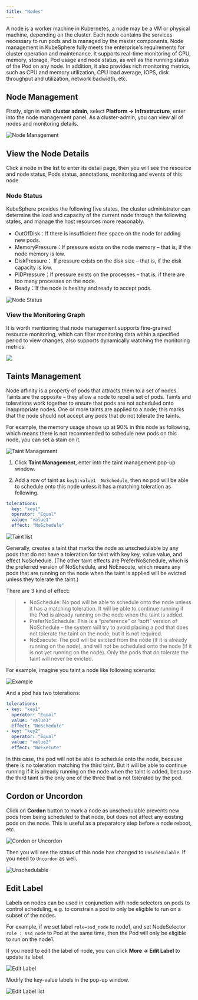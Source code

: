```yaml
---
title: "Nodes"
---
```


A node is a worker machine in Kubernetes, a node may be a VM or physical machine, depending on the cluster. Each node contains the services necessary to run pods and is managed by the master components. Node management in KubeSphere fully meets the enterprise's requirements for cluster operation and maintenance. It supports real-time monitoring of CPU, memory, storage, Pod usage and node status, as well as the running status of the Pod on any node. In addition, it also provides rich monitoring metrics, such as CPU and memory utilization, CPU load average, IOPS, disk throughput and utilization, network badwidth, etc.

## Node Management

Firstly, sign in with **cluster admin**, select **Platform → Infrastructure**, enter into the node management panel. As a cluster-admin, you can view all of nodes and monitoring details.

![Node Management](https://pek3b.qingstor.com/kubesphere-docs/png/20190402143717.png)

## View the Node Details 

Click a node in the list to enter its detail page, then you will see the resource and node status, Pods status, annotations, monitoring and events of this node.

### Node Status

KubeSphere provides the following five states, the cluster administrator can determine the load and capacity of the current node through the following states, and manage the host resources more reasonably.

- OutOfDisk：If there is insufficient free space on the node for adding new pods.
- MemoryPressure：If pressure exists on the node memory – that is, if the node memory is low.
- DiskPressure： If pressure exists on the disk size – that is, if the disk capacity is low.
- PIDPressure：If pressure exists on the processes – that is, if there are too many processes on the node.
- Ready：If the node is healthy and ready to accept pods.

![Node Status](https://pek3b.qingstor.com/kubesphere-docs/png/20190402152910.png)

### View the Monitoring Graph

It is worth mentioning that node management supports fine-grained resource monitoring, which can filter monitoring data within a specified period to view changes, also supports dynamically watching the monitoring metrics.

![](https://pek3b.qingstor.com/kubesphere-docs/png/20190402154535.png)

## Taints Management 

Node affinity is a property of pods that attracts them to a set of nodes. Taints are the opposite – they allow a node to repel a set of pods. Taints and tolerations work together to ensure that pods are not scheduled onto inappropriate nodes. One or more taints are applied to a node; this marks that the node should not accept any pods that do not tolerate the taints. 

For example, the memory usage shows up at 90% in this node as following, which means there is not recommended to schedule new pods on this node, you can set a stain on it.

![Taint Management](https://pek3b.qingstor.com/kubesphere-docs/png/20190402160238.png)

1. Click **Taint Management**, enter into the taint management pop-up window.

2. Add a row of taint as `key1:value1  NoSchedule`, then no pod will be able to schedule onto this node unless it has a matching toleration as following.

```yaml
tolerations:
  key: "key1"
  operator: "Equal"
  value: "value1"
  effect: "NoSchedule"
```

![Taint list](https://pek3b.qingstor.com/kubesphere-docs/png/20190402180226.png)

Generally, creates a taint that marks the node as unschedulable by any pods that do not have a toleration for taint with key key, value value, and effect NoSchedule. (The other taint effects are PreferNoSchedule, which is the preferred version of NoSchedule, and NoExecute, which means any pods that are running on the node when the taint is applied will be evicted unless they tolerate the taint.)


There are 3 kind of effect:

> - NoSchedule: No pod will be able to schedule onto the node unless it has a matching toleration. It will be able to continue running if the Pod is already running on the node when the taint is added.
> - PreferNoSchedule: This is a “preference” or “soft” version of NoSchedule – the system will try to avoid placing a pod that does not tolerate the taint on the node, but it is not required. 
> - NoExecute: The pod will be evicted from the node (if it is already running on the node), and will not be scheduled onto the node (if it is not yet running on the node). Only the pods that do tolerate the taint will never be evicted. 

For example, imagine you taint a node like following scenario:

![Example](https://pek3b.qingstor.com/kubesphere-docs/png/20190402175243.png)

And a pod has two tolerations:

```yaml
tolerations:
- key: "key1"
  operator: "Equal"
  value: "value1"
  effect: "NoSchedule"
- key: "key2"
  operator: "Equal"
  value: "value2"
  effect: "NoExecute"
```

In this case, the pod will not be able to schedule onto the node, because there is no toleration matching the third taint. But it will be able to continue running if it is already running on the node when the taint is added, because the third taint is the only one of the three that is not tolerated by the pod.


## Cordon or Uncordon

Click on **Cordon** button to mark a node as unschedulable prevents new pods from being scheduled to that node, but does not affect any existing pods on the node. This is useful as a preparatory step before a node reboot, etc.

![Cordon or Uncordon](https://pek3b.qingstor.com/kubesphere-docs/png/20190402223450.png)

Then you will see the status of this node has changed to `Unschedulable`. If you need to  `Uncordon` as well.

![Unschedulable](https://pek3b.qingstor.com/kubesphere-docs/png/20190402223651.png)

## Edit Label

Labels on nodes can be used in conjunction with node selectors on pods to control scheduling, e.g. to constrain a pod to only be eligible to run on a subset of the nodes.

For example, if we set label `role=ssd_node` to node1, and set NodeSelector `role : ssd_node` to Pod at the same time, then the Pod will only be eligible to run on the node1.

If you need to edit the label of node, you can click **More → Edit Label** to update its label.

![Edit Label](https://pek3b.qingstor.com/kubesphere-docs/png/20190402224659.png)

Modify the key-value labels in the pop-up window.

![Edit Label list](https://pek3b.qingstor.com/kubesphere-docs/png/20190402224755.png)
